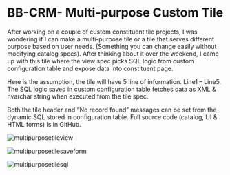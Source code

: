 # BB-CRM- Multi-purpose Custom Tile

After working on a couple of custom constituent tile projects, I was wondering if I can make a multi-purpose tile or a tile that serves different purpose based on user needs. (Something you can change easily without modifying catalog specs). After thinking about it over the weekend, I came up with this tile where the view spec picks SQL logic from custom configuration table and expose data into constituent page.

Here is the assumption, the tile will have 5 line of information. Line1 – Line5. The SQL logic saved in custom configuration table fetches data as XML & nvarchar string when executed from the tile spec. 


Both the tile header and “No record found” messages can be set from the dynamic SQL stored in configuration table. Full source code (catalog, UI & HTML forms) is in GitHub. 

![multipurposetileview](https://user-images.githubusercontent.com/11167096/39730108-80c1d7c2-5214-11e8-815d-3fd6a292e272.PNG)

![multipurposetilesaveform](https://user-images.githubusercontent.com/11167096/39730114-89548f74-5214-11e8-9dbd-181006c25a11.PNG)

![multipurposetilesql](https://user-images.githubusercontent.com/11167096/39730299-aa9629da-5215-11e8-876b-044c264665be.PNG)
